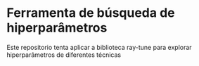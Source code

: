 # Ferramenta de búsqueda de hiperparâmetros

Este repositorio tenta aplicar a biblioteca ray-tune para explorar hiperparâmetros de diferentes técnicas
